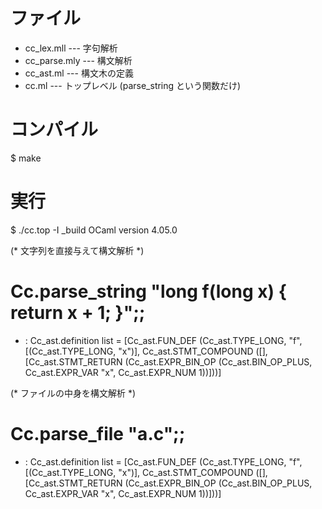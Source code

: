 ファイル
===============

* cc_lex.mll   --- 字句解析
* cc_parse.mly --- 構文解析
* cc_ast.ml    --- 構文木の定義
* cc.ml        --- トップレベル (parse_string という関数だけ)

コンパイル
===============

$ make

実行
===============

$ ./cc.top -I _build
        OCaml version 4.05.0

(* 文字列を直接与えて構文解析 *)
# Cc.parse_string "long f(long x) { return x + 1; }";;
- : Cc_ast.definition list =
[Cc_ast.FUN_DEF
  (Cc_ast.TYPE_LONG, "f", [(Cc_ast.TYPE_LONG, "x")],
   Cc_ast.STMT_COMPOUND
    ([],
     [Cc_ast.STMT_RETURN
       (Cc_ast.EXPR_BIN_OP (Cc_ast.BIN_OP_PLUS, Cc_ast.EXPR_VAR "x",
         Cc_ast.EXPR_NUM 1))]))]

(* ファイルの中身を構文解析 *)
# Cc.parse_file "a.c";;
- : Cc_ast.definition list =
[Cc_ast.FUN_DEF
  (Cc_ast.TYPE_LONG, "f", [(Cc_ast.TYPE_LONG, "x")],
   Cc_ast.STMT_COMPOUND
    ([],
     [Cc_ast.STMT_RETURN
       (Cc_ast.EXPR_BIN_OP (Cc_ast.BIN_OP_PLUS, Cc_ast.EXPR_VAR "x",
         Cc_ast.EXPR_NUM 1))]))]
